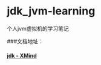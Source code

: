 # jdk_jvm-learning
个人jvm虚拟机的学习笔记

###文档地址：
#### [jdk - XMind](https://github.com/anhTom2000/jdk_jvm-learning/xmind_file/深入理解JVM.xmind)